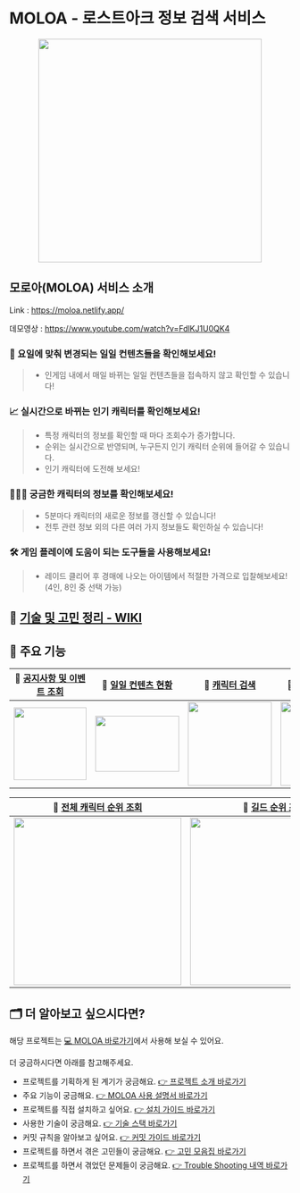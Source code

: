 # MOLOA - 로스트아크 정보 검색 서비스

<div align='center'>

<img src='https://github.com/AkoIsCat/MOLOA/assets/109052469/a9da72d5-1fd5-4979-a667-c85dcbc45bf5' width='400' />

</div>

## 모로아(MOLOA) 서비스 소개

Link : https://moloa.netlify.app/

데모영상 : https://www.youtube.com/watch?v=FdlKJ1U0QK4

### 📅 요일에 맞춰 변경되는 일일 컨텐츠들을 확인해보세요!

> - 인게임 내에서 매일 바뀌는 일일 컨텐츠들을 접속하지 않고 확인할 수 있습니다!

### 📈 실시간으로 바뀌는 인기 캐릭터를 확인해보세요!

> - 특정 캐릭터의 정보를 확인할 때 마다 조회수가 증가합니다.
> - 순위는 실시간으로 반영되며, 누구든지 인기 캐릭터 순위에 들어갈 수 있습니다.
> - 인기 캐릭터에 도전해 보세요!

### 💁🏻‍♀️ 궁금한 캐릭터의 정보를 확인해보세요!

> - 5분마다 캐릭터의 새로운 정보를 갱신할 수 있습니다!
> - 전투 관련 정보 외의 다른 여러 가지 정보들도 확인하실 수 있습니다!

### 🛠 게임 플레이에 도움이 되는 도구들을 사용해보세요!

> - 레이드 클리어 후 경매에 나오는 아이템에서 적절한 가격으로 입찰해보세요! (4인, 8인 중 선택 가능)

## 📌 [기술 및 고민 정리 - WIKI](https://github.com/AkoIsCat/MOLOA/wiki)

## 📌 주요 기능

| 🔗 [공지사항 및 이벤트 조회](https://github.com/AkoIsCat/MOLOA/wiki/%F0%9F%92%A1-%EC%82%AC%EC%9A%A9-%EC%84%A4%EB%AA%85%EC%84%9C#%EA%B3%B5%EC%8B%9D-%EC%82%AC%EC%9D%B4%ED%8A%B8-%EA%B3%B5%EC%A7%80%EC%82%AC%ED%95%AD-%EB%B0%8F-%EC%9D%B4%EB%B2%A4%ED%8A%B8-%EC%A1%B0%ED%9A%8C) | 🔗 [일일 컨텐츠 현황](https://github.com/AkoIsCat/MOLOA/wiki/%F0%9F%92%A1-%EC%82%AC%EC%9A%A9-%EC%84%A4%EB%AA%85%EC%84%9C#%EC%9D%B8%EA%B2%8C%EC%9E%84-%EB%82%B4-%EC%9D%BC%EC%9D%BC-%EC%BB%A8%ED%85%90%EC%B8%A0-%ED%98%84%ED%99%A9) | 🔗 [캐릭터 검색](https://github.com/AkoIsCat/MOLOA/wiki/%F0%9F%92%A1-%EC%82%AC%EC%9A%A9-%EC%84%A4%EB%AA%85%EC%84%9C#%EC%BA%90%EB%A6%AD%ED%84%B0-%EA%B2%80%EC%83%89) | 🔗 [인기 캐릭터 조회](https://github.com/AkoIsCat/MOLOA/wiki/%F0%9F%92%A1-%EC%82%AC%EC%9A%A9-%EC%84%A4%EB%AA%85%EC%84%9C#%EC%9D%B8%EA%B8%B0-%EC%BA%90%EB%A6%AD%ED%84%B0-%EC%A1%B0%ED%9A%8C) |
| :---------------------------------------------------------------------------------------------------------------------------------------------------------------------------------------------------------------------------------------------------------------------------: | :-------------------------------------------------------------------------------------------------------------------------------------------------------------------------------------------------------------------------------: | :-----------------------------------------------------------------------------------------------------------------------------------------------------------------: | :-----------------------------------------------------------------------------------------------------------------------------------------------------------------------------------------: |
|                                                                               <img src='https://github.com/AkoIsCat/MOLOA/assets/109052469/8a50b044-6762-4b8b-9bba-760582db4700' width='130' />                                                                               |                                           <img src='https://user-images.githubusercontent.com/109052469/270338126-c6aeefd7-4922-4481-a840-a649af62a3fc.png' width='150' height='100' />                                           |                  <img src='https://user-images.githubusercontent.com/109052469/270331470-7a459136-2410-46b8-a4ad-bf37573f153a.png' width='150' />                   |                              <img src='https://user-images.githubusercontent.com/109052469/270310597-60e05380-802d-4333-a790-8b831f52ed58.png' width='150' />                               |

| 🔗 [전체 캐릭터 순위 조회](https://github.com/AkoIsCat/MOLOA/wiki/%F0%9F%92%A1-%EC%82%AC%EC%9A%A9-%EC%84%A4%EB%AA%85%EC%84%9C#%EC%A0%84%EC%B2%B4-%EC%BA%90%EB%A6%AD%ED%84%B0-%EC%88%9C%EC%9C%84-%EC%A1%B0%ED%9A%8C) | 🔗 [길드 순위 조회](https://github.com/AkoIsCat/MOLOA/wiki/%F0%9F%92%A1-%EC%82%AC%EC%9A%A9-%EC%84%A4%EB%AA%85%EC%84%9C#%EA%B8%B8%EB%93%9C-%EC%88%9C%EC%9C%84-%EC%A1%B0%ED%9A%8C) | 🔗 [경매 계산기](https://github.com/AkoIsCat/MOLOA/wiki/%F0%9F%92%A1-%EC%82%AC%EC%9A%A9-%EC%84%A4%EB%AA%85%EC%84%9C#%EA%B2%BD%EB%A7%A4-%EA%B3%84%EC%82%B0%EA%B8%B0) | 🔗 [캐릭터 정보 조회](https://github.com/AkoIsCat/MOLOA/wiki/%F0%9F%92%A1-%EC%82%AC%EC%9A%A9-%EC%84%A4%EB%AA%85%EC%84%9C#%ED%8A%B9%EC%A0%95-%EC%BA%90%EB%A6%AD%ED%84%B0%EC%9D%98-%EC%A0%95%EB%B3%B4-%EC%A1%B0%ED%9A%8C) |
| :-----------------------------------------------------------------------------------------------------------------------------------------------------------------------------------------------------------------: | :------------------------------------------------------------------------------------------------------------------------------------------------------------------------------: | :-----------------------------------------------------------------------------------------------------------------------------------------------------------------: | :---------------------------------------------------------------------------------------------------------------------------------------------------------------------------------------------------------------------: |
|                                          <img src='https://user-images.githubusercontent.com/109052469/241948968-29cc3930-a4eb-4ef0-9f58-6958188e221f.png' width='300' />                                           |                         <img src='https://user-images.githubusercontent.com/109052469/241953971-90be328a-f6be-480b-9386-216d4afa1e3b.png' width='300' />                         |                  <img src='https://user-images.githubusercontent.com/109052469/241949011-a9d4ee9a-4c5f-4c3d-a3a0-99c03e46220f.png' width='300' />                   |                                            <img src='https://user-images.githubusercontent.com/109052469/241956887-c690e586-f14e-48a9-b92b-f9922a5f33a5.png' width='300' />                                             |

## 🗂 더 알아보고 싶으시다면?

해당 프로젝트는 [💻 MOLOA 바로가기](https://moloa.netlify.app/)에서 사용해 보실 수 있어요.

더 궁금하시다면 아래를 참고해주세요.

- 프로젝트를 기획하게 된 계기가 궁금해요. [👉 프로젝트 소개 바로가기](https://github.com/AkoIsCat/MOLOA/wiki/%E2%9C%A8%ED%94%84%EB%A1%9C%EC%A0%9D%ED%8A%B8-%EC%86%8C%EA%B0%9C)
- 주요 기능이 궁금해요. [👉 MOLOA 사용 설명서 바로가기](https://github.com/AkoIsCat/MOLOA/wiki/%F0%9F%92%A1-%EC%82%AC%EC%9A%A9-%EC%84%A4%EB%AA%85%EC%84%9C)
- 프로젝트를 직접 설치하고 싶어요. [👉 설치 가이드 바로가기](https://github.com/AkoIsCat/MOLOA/wiki/%F0%9F%94%A6-%EC%84%A4%EC%B9%98-%EA%B0%80%EC%9D%B4%EB%93%9C)
- 사용한 기술이 궁금해요. [👉 기술 스택 바로가기](https://github.com/AkoIsCat/MOLOA/wiki/%F0%9F%94%A6-%EC%84%A4%EC%B9%98-%EA%B0%80%EC%9D%B4%EB%93%9C)
- 커밋 규칙을 알아보고 싶어요. [👉 커밋 가이드 바로가기](https://github.com/AkoIsCat/MOLOA/wiki/%F0%9F%93%9C-%EC%BB%A4%EB%B0%8B-%EA%B0%80%EC%9D%B4%EB%93%9C)
- 프로젝트를 하면서 겪은 고민들이 궁금해요. [👉 고민 모음집 바로가기](https://github.com/AkoIsCat/MOLOA/wiki/%F0%9F%A7%90-%EA%B3%A0%EB%AF%BC)
- 프로젝트를 하면서 겪었던 문제들이 궁금해요. [👉 Trouble Shooting 내역 바로가기](https://github.com/AkoIsCat/MOLOA/wiki/%E2%9A%BD-Trouble-Shooting)
